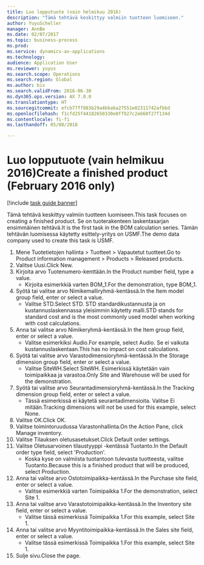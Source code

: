 ```yaml
--- 
title: Luo lopputuote (vain helmikuu 2016)
description: "Tämä tehtävä keskittyy valmiin tuotteen luomiseen."
author: YuyuScheller
manager: AnnBe
ms.date: 02/07/2017
ms.topic: business-process
ms.prod: 
ms.service: dynamics-ax-applications
ms.technology: 
audience: Application User
ms.reviewer: yuyus
ms.search.scope: Operations
ms.search.region: Global
ms.author: bis
ms.search.validFrom: 2016-06-30
ms.dyn365.ops.version: AX 7.0.0
ms.translationtype: HT
ms.sourcegitcommit: efcb77ff883b29a4bbaba27551e02311742afbbd
ms.openlocfilehash: f1cfd25f44182650330e0ff927c2e660f27f134d
ms.contentlocale: fi-fi
ms.lasthandoff: 05/08/2018

---
```

# <a name="create-a-finished-product-february-2016-only"></a><span data-ttu-id="7298d-103">Luo lopputuote (vain helmikuu 2016)</span><span class="sxs-lookup"><span data-stu-id="7298d-103">Create a finished product (February 2016 only)</span></span>

[!include [task guide banner](../../includes/task-guide-banner.md)]

<span data-ttu-id="7298d-104">Tämä tehtävä keskittyy valmiin tuotteen luomiseen.</span><span class="sxs-lookup"><span data-stu-id="7298d-104">This task focuses on creating a finished product.</span></span> <span data-ttu-id="7298d-105">Se on tuoterakenteen laskentasarjan ensimmäinen tehtävä.</span><span class="sxs-lookup"><span data-stu-id="7298d-105">It is the first task in the BOM calculation series.</span></span> <span data-ttu-id="7298d-106">Tämän tehtävän luomisessa käytetty esittely-yritys on USMF.</span><span class="sxs-lookup"><span data-stu-id="7298d-106">The demo data company used to create this task is USMF.</span></span>

1. <span data-ttu-id="7298d-107">Mene Tuotetietojen hallinta > Tuotteet > Vapautetut tuotteet.</span><span class="sxs-lookup"><span data-stu-id="7298d-107">Go to Product information management > Products > Released products.</span></span>
2. <span data-ttu-id="7298d-108">Valitse Uusi.</span><span class="sxs-lookup"><span data-stu-id="7298d-108">Click New.</span></span>
3. <span data-ttu-id="7298d-109">Kirjoita arvo Tuotenumero-kenttään.</span><span class="sxs-lookup"><span data-stu-id="7298d-109">In the Product number field, type a value.</span></span>
    * <span data-ttu-id="7298d-110">Kirjoita esimerkkiä varten BOM_1.</span><span class="sxs-lookup"><span data-stu-id="7298d-110">For the demonstration, type BOM_1.</span></span>  
4. <span data-ttu-id="7298d-111">Syötä tai valitse arvo Nimikemalliryhmä-kentässä.</span><span class="sxs-lookup"><span data-stu-id="7298d-111">In the Item model group field, enter or select a value.</span></span>
    * <span data-ttu-id="7298d-112">Valitse STD.</span><span class="sxs-lookup"><span data-stu-id="7298d-112">Select STD.</span></span> <span data-ttu-id="7298d-113">STD standardikustannusta ja on kustannuslaskennassa yleisimmin käytetty malli.</span><span class="sxs-lookup"><span data-stu-id="7298d-113">STD stands for standard cost and is the most commonly used model when working with cost calculations.</span></span>  
5. <span data-ttu-id="7298d-114">Anna tai valitse arvo Nimikeryhmä-kentässä.</span><span class="sxs-lookup"><span data-stu-id="7298d-114">In the Item group field, enter or select a value.</span></span>
    * <span data-ttu-id="7298d-115">Valitse esimerkiksi Audio.</span><span class="sxs-lookup"><span data-stu-id="7298d-115">For example, select Audio.</span></span> <span data-ttu-id="7298d-116">Se ei vaikuta kustannuslaskentaan.</span><span class="sxs-lookup"><span data-stu-id="7298d-116">This has no impact on cost calculations.</span></span>  
6. <span data-ttu-id="7298d-117">Syötä tai valitse arvo Varastodimensioryhmä-kentässä.</span><span class="sxs-lookup"><span data-stu-id="7298d-117">In the Storage dimension group field, enter or select a value.</span></span>
    * <span data-ttu-id="7298d-118">Valitse SiteWH.</span><span class="sxs-lookup"><span data-stu-id="7298d-118">Select SiteWH.</span></span> <span data-ttu-id="7298d-119">Esimerkissä käytetään vain toimipaikkaa ja varastoa.</span><span class="sxs-lookup"><span data-stu-id="7298d-119">Only Site and Warehouse will be used for the demonstration.</span></span>  
7. <span data-ttu-id="7298d-120">Syötä tai valitse arvo Seurantadimensioryhmä-kentässä.</span><span class="sxs-lookup"><span data-stu-id="7298d-120">In the Tracking dimension group field, enter or select a value.</span></span>
    * <span data-ttu-id="7298d-121">Tässä esimerkissä ei käytetä seurantadimensioita. Valitse Ei mitään.</span><span class="sxs-lookup"><span data-stu-id="7298d-121">Tracking dimensions will not be used for this example, select None.</span></span>  
8. <span data-ttu-id="7298d-122">Valitse OK.</span><span class="sxs-lookup"><span data-stu-id="7298d-122">Click OK.</span></span>
9. <span data-ttu-id="7298d-123">Valitse toimintoruudussa Varastonhallinta.</span><span class="sxs-lookup"><span data-stu-id="7298d-123">On the Action Pane, click Manage inventory.</span></span>
10. <span data-ttu-id="7298d-124">Valitse Tilauksen oletusasetukset.</span><span class="sxs-lookup"><span data-stu-id="7298d-124">Click Default order settings.</span></span>
11. <span data-ttu-id="7298d-125">Valitse Oletusarvoinen tilaustyyppi -kentässä Tuotanto.</span><span class="sxs-lookup"><span data-stu-id="7298d-125">In the Default order type field, select 'Production'.</span></span>
    * <span data-ttu-id="7298d-126">Koska kyse on valmiista tuotantoon tulevasta tuotteesta, valitse Tuotanto.</span><span class="sxs-lookup"><span data-stu-id="7298d-126">Because this is a finished product that will be produced, select Production.</span></span>  
12. <span data-ttu-id="7298d-127">Anna tai valitse arvo Ostotoimipaikka-kentässä.</span><span class="sxs-lookup"><span data-stu-id="7298d-127">In the Purchase site field, enter or select a value.</span></span>
    * <span data-ttu-id="7298d-128">Valitse esimerkkiä varten Toimipaikka 1.</span><span class="sxs-lookup"><span data-stu-id="7298d-128">For the demonstration, select Site 1.</span></span>  
13. <span data-ttu-id="7298d-129">Anna tai valitse arvo Varastotoimipaikka-kentässä.</span><span class="sxs-lookup"><span data-stu-id="7298d-129">In the Inventory site field, enter or select a value.</span></span>
    * <span data-ttu-id="7298d-130">Valitse tässä esimerkissä Toimipaikka 1.</span><span class="sxs-lookup"><span data-stu-id="7298d-130">For this example, select Site 1.</span></span>  
14. <span data-ttu-id="7298d-131">Anna tai valitse arvo Myyntitoimipaikka-kentässä.</span><span class="sxs-lookup"><span data-stu-id="7298d-131">In the Sales site field, enter or select a value.</span></span>
    * <span data-ttu-id="7298d-132">Valitse tässä esimerkissä Toimipaikka 1.</span><span class="sxs-lookup"><span data-stu-id="7298d-132">For this example, select Site 1.</span></span>  
15. <span data-ttu-id="7298d-133">Sulje sivu.</span><span class="sxs-lookup"><span data-stu-id="7298d-133">Close the page.</span></span>


